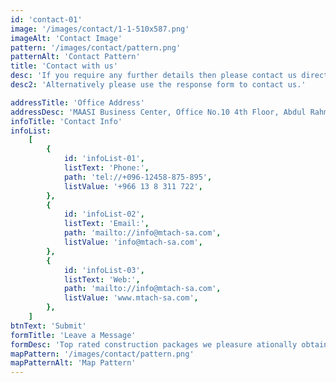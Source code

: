 ```yaml
---
id: 'contact-01'
image: '/images/contact/1-1-510x587.png'
imageAlt: 'Contact Image'
pattern: '/images/contact/pattern.png'
patternAlt: 'Contact Pattern'
title: 'Contact with us'
desc: 'If you require any further details then please contact us directly.'
desc2: 'Alternatively please use the response form to contact us.'

addressTitle: 'Office Address'
addressDesc: 'MAASI Business Center, Office No.10 4th Floor, Abdul Rahman Al Dakhil Street, Rakah. Kingdom of Saudi Arabia.'
infoTitle: 'Contact Info'
infoList:
    [
        {
            id: 'infoList-01',
            listText: 'Phone:',
            path: 'tel://+096-12458-875-895',
            listValue: '+966 13 8 311 722',
        },
        {
            id: 'infoList-02',
            listText: 'Email:',
            path: 'mailto://info@mtach-sa.com',
            listValue: 'info@mtach-sa.com',
        },
        {
            id: 'infoList-03',
            listText: 'Web:',
            path: 'mailto://info@mtach-sa.com',
            listValue: 'www.mtach-sa.com',
        },
    ]
btnText: 'Submit'
formTitle: 'Leave a Message'
formDesc: 'Top rated construction packages we pleasure ationally obtain simple and easy'
mapPattern: '/images/contact/pattern.png'
mapPatternAlt: 'Map Pattern'
---
```

